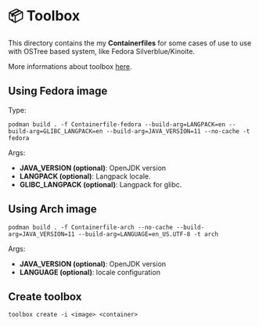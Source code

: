 # 📦 Toolbox

This directory contains the my **Containerfiles** for some cases of use to use with OSTree based system, like Fedora Silverblue/Kinoite.

More informations about toolbox [here](https://github.com/containers/toolbox).

## Using Fedora image

Type:
```
podman build . -f Containerfile-fedora --build-arg=LANGPACK=en --build-arg=GLIBC_LANGPACK=en --build-arg=JAVA_VERSION=11 --no-cache -t fedora
```

Args:
- **JAVA_VERSION (optional)**: OpenJDK version
- **LANGPACK (optional)**: Langpack locale.
- **GLIBC_LANGPACK (optional)**: Langpack for glibc.

## Using Arch image

```
podman build . -f Containerfile-arch --no-cache --build-arg=JAVA_VERSION=11 --build-arg=LANGUAGE=en_US.UTF-8 -t arch
```

Args:
- **JAVA_VERSION (optional)**: OpenJDK version
- **LANGUAGE (optional)**: locale configuration

## Create toolbox

```
toolbox create -i <image> <container> 
```